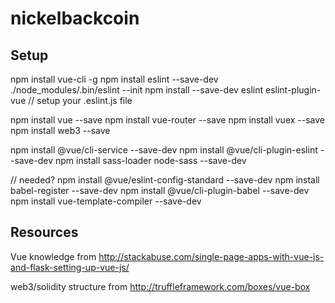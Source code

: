 # nickelbackcoin

## Setup
npm install vue-cli -g
npm install eslint --save-dev
./node_modules/.bin/eslint --init
npm install --save-dev eslint eslint-plugin-vue
// setup your .eslint.js file

npm install vue --save
npm install vue-router --save
npm install vuex --save
npm install web3 --save

npm install @vue/cli-service --save-dev
npm install @vue/cli-plugin-eslint --save-dev
npm install sass-loader node-sass --save-dev

// needed?
npm install @vue/eslint-config-standard --save-dev
npm install babel-register --save-dev
npm install @vue/cli-plugin-babel --save-dev
npm install vue-template-compiler --save-dev

## Resources
Vue knowledge from
http://stackabuse.com/single-page-apps-with-vue-js-and-flask-setting-up-vue-js/

web3/solidity structure from
http://truffleframework.com/boxes/vue-box